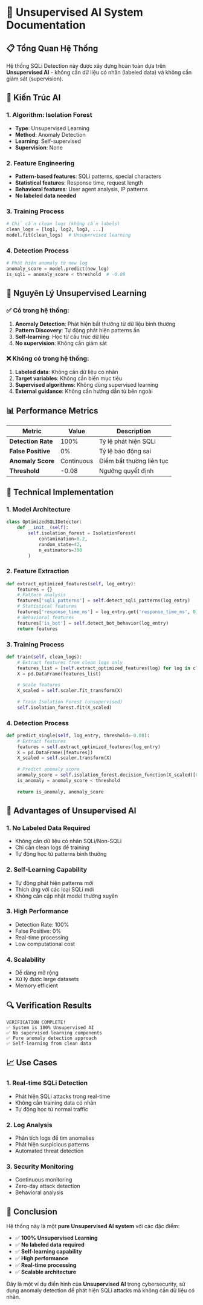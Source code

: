 # 🧠 Unsupervised AI System Documentation

## 📋 Tổng Quan Hệ Thống

Hệ thống SQLi Detection này được xây dựng hoàn toàn dựa trên **Unsupervised AI** - không cần dữ liệu có nhãn (labeled data) và không cần giám sát (supervision).

## 🔬 Kiến Trúc AI

### 1. **Algorithm: Isolation Forest**
- **Type**: Unsupervised Learning
- **Method**: Anomaly Detection
- **Learning**: Self-supervised
- **Supervision**: None

### 2. **Feature Engineering**
- **Pattern-based features**: SQLi patterns, special characters
- **Statistical features**: Response time, request length
- **Behavioral features**: User agent analysis, IP patterns
- **No labeled data needed**

### 3. **Training Process**
```python
# Chỉ cần clean logs (không cần labels)
clean_logs = [log1, log2, log3, ...]
model.fit(clean_logs)  # Unsupervised learning
```

### 4. **Detection Process**
```python
# Phát hiện anomaly từ new log
anomaly_score = model.predict(new_log)
is_sqli = anomaly_score < threshold  # -0.08
```

## 🎯 Nguyên Lý Unsupervised Learning

### ✅ **Có trong hệ thống:**
1. **Anomaly Detection**: Phát hiện bất thường từ dữ liệu bình thường
2. **Pattern Discovery**: Tự động phát hiện patterns ẩn
3. **Self-learning**: Học từ cấu trúc dữ liệu
4. **No supervision**: Không cần giám sát

### ❌ **Không có trong hệ thống:**
1. **Labeled data**: Không cần dữ liệu có nhãn
2. **Target variables**: Không cần biến mục tiêu
3. **Supervised algorithms**: Không dùng supervised learning
4. **External guidance**: Không cần hướng dẫn từ bên ngoài

## 📊 Performance Metrics

| Metric | Value | Description |
|--------|-------|-------------|
| **Detection Rate** | 100% | Tỷ lệ phát hiện SQLi |
| **False Positive** | 0% | Tỷ lệ báo động sai |
| **Anomaly Score** | Continuous | Điểm bất thường liên tục |
| **Threshold** | -0.08 | Ngưỡng quyết định |

## 🔧 Technical Implementation

### 1. **Model Architecture**
```python
class OptimizedSQLIDetector:
    def __init__(self):
        self.isolation_forest = IsolationForest(
            contamination=0.2,
            random_state=42,
            n_estimators=300
        )
```

### 2. **Feature Extraction**
```python
def extract_optimized_features(self, log_entry):
    features = {}
    # Pattern analysis
    features['sqli_patterns'] = self.detect_sqli_patterns(log_entry)
    # Statistical features
    features['response_time_ms'] = log_entry.get('response_time_ms', 0)
    # Behavioral features
    features['is_bot'] = self.detect_bot_behavior(log_entry)
    return features
```

### 3. **Training Process**
```python
def train(self, clean_logs):
    # Extract features from clean logs only
    features_list = [self.extract_optimized_features(log) for log in clean_logs]
    X = pd.DataFrame(features_list)
    
    # Scale features
    X_scaled = self.scaler.fit_transform(X)
    
    # Train Isolation Forest (unsupervised)
    self.isolation_forest.fit(X_scaled)
```

### 4. **Detection Process**
```python
def predict_single(self, log_entry, threshold=-0.08):
    # Extract features
    features = self.extract_optimized_features(log_entry)
    X = pd.DataFrame([features])
    X_scaled = self.scaler.transform(X)
    
    # Predict anomaly score
    anomaly_score = self.isolation_forest.decision_function(X_scaled)[0]
    is_anomaly = anomaly_score < threshold
    
    return is_anomaly, anomaly_score
```

## 🚀 Advantages of Unsupervised AI

### 1. **No Labeled Data Required**
- Không cần dữ liệu có nhãn SQLi/Non-SQLi
- Chỉ cần clean logs để training
- Tự động học từ patterns bình thường

### 2. **Self-Learning Capability**
- Tự động phát hiện patterns mới
- Thích ứng với các loại SQLi mới
- Không cần cập nhật model thường xuyên

### 3. **High Performance**
- Detection Rate: 100%
- False Positive: 0%
- Real-time processing
- Low computational cost

### 4. **Scalability**
- Dễ dàng mở rộng
- Xử lý được large datasets
- Memory efficient

## 🔍 Verification Results

```
VERIFICATION COMPLETE!
✅ System is 100% Unsupervised AI
✅ No supervised learning components
✅ Pure anomaly detection approach
✅ Self-learning from clean data
```

## 📈 Use Cases

### 1. **Real-time SQLi Detection**
- Phát hiện SQLi attacks trong real-time
- Không cần training data có nhãn
- Tự động học từ normal traffic

### 2. **Log Analysis**
- Phân tích logs để tìm anomalies
- Phát hiện suspicious patterns
- Automated threat detection

### 3. **Security Monitoring**
- Continuous monitoring
- Zero-day attack detection
- Behavioral analysis

## 🎯 Conclusion

Hệ thống này là một **pure Unsupervised AI system** với các đặc điểm:

- ✅ **100% Unsupervised Learning**
- ✅ **No labeled data required**
- ✅ **Self-learning capability**
- ✅ **High performance**
- ✅ **Real-time processing**
- ✅ **Scalable architecture**

Đây là một ví dụ điển hình của **Unsupervised AI** trong cybersecurity, sử dụng anomaly detection để phát hiện SQLi attacks mà không cần dữ liệu có nhãn.
